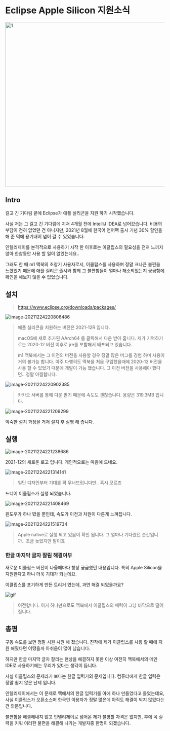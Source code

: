 # Eclipse Apple Silicon 지원소식 

<img src=https://raw.githubusercontent.com/Shane-Park/mdblog/main/news/eclipseM1.assets/image-20211224220326989.webp width=750 height=520 alt=1>

## Intro

길고 긴 기다림 끝에 Eclipse가 애플 실리콘을 지원 하기 시작했습니다.

사실 저는 그 길고 긴 기다림에 지쳐 4개월 전에 IntelliJ IDEA로 넘어갔습니다. 비용의 부담이 전혀 없었던 건 아니지만, 2021년 8월에 한국어 언어팩 출시 기념 30% 할인을 해 준 덕에 용기내어 넘어 갈 수 있었습니다.

인텔리제이를 본격적으로 사용하기 시작 한 이후로는 이클립스의 필요성을 전혀 느끼지 않아 한참동안 사용 할 일이 없었는데요..

그래도 한 때 m1 맥북의 초창기 사용자로서, 이클립스를 사용하며 정말 크나큰 불편을 느꼈었기 때문에 애플 실리콘 출시와 함께 그 불편함들이 얼마나 해소되었는지 궁금함에 확인을 해보지 않을 수 없었습니다.

## 설치

> https://www.eclipse.org/downloads/packages/

![image-20211224220806486](https://raw.githubusercontent.com/Shane-Park/mdblog/main/news/eclipseM1.assets/image-20211224220806486.webp)

> 애플 실리콘을 지원하는 버전은 2021-12R 입니다.
>
> macOS에 새로 추가된 AArch64 를 클릭해서 다운 받아 줍니다. 제가 기억하기로는 2020-12 버전 이후로 jre를 포함해서 배포되고 있습니다.
>
> m1 맥북에서는 그 이전의 버전을 사용할 경우 정말 많은 버그를 경험 하며 사용이 거의 불가능 합니다. 아주 다행히도 맥북을 처음 구입했을때에 2020-12 버전을 사용 할 수 있었기 때문에 개발이 가능 했습니다. 그 이전 버전을 사용해야 했다면.. 정말 아찔합니다.

![image-20211224220902385](https://raw.githubusercontent.com/Shane-Park/mdblog/main/news/eclipseM1.assets/image-20211224220902385.webp)

> 카카오 서버를 통해 다운 받기 때문에 속도도 괜찮습니다. 용량은 319.3MB 입니다.

![image-20211224221209299](https://raw.githubusercontent.com/Shane-Park/mdblog/main/news/eclipseM1.assets/image-20211224221209299.webp)

익숙한 설치 과정을 거쳐 설치 후 실행 해 줍니다.

## 실행

![image-20211224221238686](https://raw.githubusercontent.com/Shane-Park/mdblog/main/news/eclipseM1.assets/image-20211224221238686.webp)

2021-12의 새로운 로고 입니다. 개인적으로는 마음에 드네요.

![image-20211224221314141](https://raw.githubusercontent.com/Shane-Park/mdblog/main/news/eclipseM1.assets/image-20211224221314141.webp)

> 일단 디자인부터 기대를 확 무너뜨립니다만.. 혹시 모르죠

드디어 이클립스가 실행 되었습니다.

![image-20211224221408469](https://raw.githubusercontent.com/Shane-Park/mdblog/main/news/eclipseM1.assets/image-20211224221408469.webp)

윈도우가 하나 떴을 뿐인데, 속도가 이전과 차원이 다른게 느껴집니다.

![image-20211224221519734](https://raw.githubusercontent.com/Shane-Park/mdblog/main/news/eclipseM1.assets/image-20211224221519734.webp)

> Apple native로 실행 되고 있음이 확인 됩니다. 그 얼마나 기다렸던 순간입니까.. 조금 늦었지만 말이죠

### 한글 마지막 글자 잘림 해결여부

새로운 이클립스 버전이 나올때마다 항상 궁금했던 내용입니다. 특히 Apple Silicon을 지원한다고 하니 더욱 기대가 되는데요.

이클립스를 포기하게 만든 트리거 였는데, 과연 해결 되었을까요?

![gif](https://raw.githubusercontent.com/Shane-Park/mdblog/main/news/eclipseM1.assets/gif.webp)

> 여전합니다. 이거 하나만으로도 맥북에서 이클립스의 매력이 그냥 바닥으로 떨어집니다.

## 총평

구동 속도를 보면 정말 시원 시원 해 졌습니다. 진작에 제가 이클립스를 사용 할 때에 지원 해줬다면 어땠을까 아쉬움이 많이 남습니다.

하지만 한글 마지막 글자 잘리는 현상을 해결하지 못한 이상 여전히 맥북에서의 메인 IDE로 사용하기에는 무리가 있다는 생각이 듭니다.

사실 이클립스의 문제라기 보다는 한글 입력기의 문제입니다. 컴퓨터에게 한글 입력은 정말 쉽지 않은 난제 입니다.

인텔리제이에서는 이 문제로 맥에서의 한글 입력기를 아에 하나 만들었다고 들었는데요, 사실 이클립스가 오픈소스며 한국인 이용자가 정말 많은데 아직도 해결이 되지 않았다는건 의문입니다. 

불편함을 해결해내지 않고 인텔리제이로 넘어온 제가 불평할 자격은 없지만, 후에 꼭 실력을 키워 이러한 불편을 해결해 나가는 개발자중 한명이 되겠습니다.